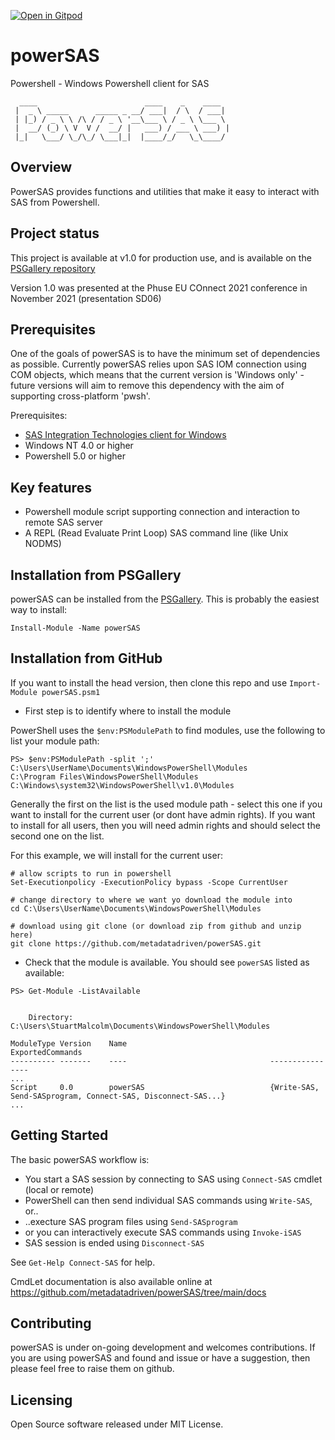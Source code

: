 [![Open in Gitpod](https://gitpod.io/button/open-in-gitpod.svg)](https://gitpod.io/#https://github.com/metadatadriven/powerSAS)
# powerSAS
Powershell - Windows Powershell client for SAS

```
  ____                        ____    _    ____       
 |  _ \ _____      _____ _ __/ ___|  / \  / ___|      
 | |_) / _ \ \ /\ / / _ \ '__\___ \ / _ \ \___ \      
 |  __/ (_) \ V  V /  __/ |   ___) / ___ \ ___) |     
 |_|   \___/ \_/\_/ \___|_|  |____/_/   \_\____/      
```

## Overview

PowerSAS provides functions and utilities that make it easy to interact with SAS from Powershell.

## Project status

This project is available at v1.0 for production use, and is available on the [PSGallery repository](https://www.powershellgallery.com/packages/powerSAS/1.0)

Version 1.0 was presented at the Phuse EU COnnect 2021 conference in November 2021 (presentation SD06)

## Prerequisites

One of the goals of powerSAS is to have the minimum set of dependencies as possible.
Currently powerSAS relies upon SAS IOM connection using COM objects, which means that
the current version is 'Windows only' - future versions will aim to remove this
dependency with the aim of supporting cross-platform 'pwsh'.

Prerequisites:
- [SAS Integration Technologies client for Windows](https://support.sas.com/rnd/itech/doc9/dev_guide/dist-obj/winclnt/winreq.html)
- Windows NT 4.0 or higher
- Powershell 5.0 or higher

## Key features

- Powershell module script supporting connection and interaction to remote SAS server
- A REPL (Read Evaluate Print Loop) SAS command line (like Unix NODMS)

## Installation from PSGallery

powerSAS can be installed from the [PSGallery](https://www.powershellgallery.com/packages/powerSAS/1.0). This is probably the easiest way to install:
```
Install-Module -Name powerSAS
```

## Installation from GitHub

If you want to install the head version, then clone this repo and use `Import-Module powerSAS.psm1`

- First step is to identify where to install the module

PowerShell uses the `$env:PSModulePath` to find modules, use the following to list your module path:
```
PS> $env:PSModulePath -split ';'
C:\Users\UserName\Documents\WindowsPowerShell\Modules
C:\Program Files\WindowsPowerShell\Modules
C:\Windows\system32\WindowsPowerShell\v1.0\Modules
```
Generally the first on the list is the used module path - select this one if you want to install
for the current user (or dont have admin rights).
If you want to install for all users, then you will need admin rights and should select the
second one on the list.

For this example, we will install for the current user:
```
# allow scripts to run in powershell
Set-Executionpolicy -ExecutionPolicy bypass -Scope CurrentUser

# change directory to where we want yo download the module into
cd C:\Users\UserName\Documents\WindowsPowerShell\Modules

# download using git clone (or download zip from github and unzip here) 
git clone https://github.com/metadatadriven/powerSAS.git
```

- Check that the module is available. You should see `powerSAS` listed as available:
```
PS> Get-Module -ListAvailable


    Directory: C:\Users\StuartMalcolm\Documents\WindowsPowerShell\Modules

ModuleType Version    Name                                ExportedCommands
---------- -------    ----                                ----------------
...
Script     0.0        powerSAS                            {Write-SAS, Send-SASprogram, Connect-SAS, Disconnect-SAS...}
...
```

## Getting Started

The basic powerSAS workflow is:
- You start a SAS session by connecting to SAS using `Connect-SAS` cmdlet (local or remote)
- PowerShell can then send individual SAS commands using `Write-SAS`, or..
- ..execture SAS program files using `Send-SASprogram`
- or you can interactively execute SAS commands using `Invoke-iSAS`
- SAS session is ended using `Disconnect-SAS`

See `Get-Help Connect-SAS` for help.

CmdLet documentation is also available online at https://github.com/metadatadriven/powerSAS/tree/main/docs

## Contributing

powerSAS is under on-going development and welcomes contributions. If you are using powerSAS and found
and issue or have a suggestion, then please feel free to raise them on github. 

## Licensing

Open Source software released under MIT License.

